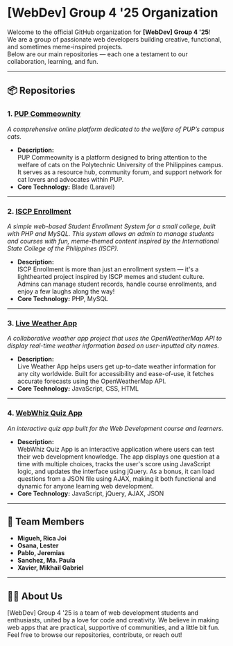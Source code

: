 # [WebDev] Group 4 '25 Organization

Welcome to the official GitHub organization for **[WebDev] Group 4 '25**!  
We are a group of passionate web developers building creative, functional, and sometimes meme-inspired projects.  
Below are our main repositories — each one a testament to our collaboration, learning, and fun.

---

## 📦 Repositories

### 1. [PUP Commeownity](https://github.com/WebDev-Group-4-25/PUPCommeownity)
*A comprehensive online platform dedicated to the welfare of PUP’s campus cats.*

- **Description:**  
  PUP Commeownity is a platform designed to bring attention to the welfare of cats on the Polytechnic University of the Philippines campus. It serves as a resource hub, community forum, and support network for cat lovers and advocates within PUP.
- **Core Technology:** Blade (Laravel)

---

### 2. [ISCP Enrollment](https://github.com/WebDev-Group-4-25/iscp_enrollment)
*A simple web-based Student Enrollment System for a small college, built with PHP and MySQL. This system allows an admin to manage students and courses with fun, meme-themed content inspired by the International State College of the Philippines (ISCP).*

- **Description:**  
  ISCP Enrollment is more than just an enrollment system — it's a lighthearted project inspired by ISCP memes and student culture. Admins can manage student records, handle course enrollments, and enjoy a few laughs along the way!
- **Core Technology:** PHP, MySQL

---

### 3. [Live Weather App](https://github.com/WebDev-Group-4-25/LiveWeatherApp)
*A collaborative weather app project that uses the OpenWeatherMap API to display real-time weather information based on user-inputted city names.*

- **Description:**  
  Live Weather App helps users get up-to-date weather information for any city worldwide. Built for accessibility and ease-of-use, it fetches accurate forecasts using the OpenWeatherMap API.
- **Core Technology:** JavaScript, CSS, HTML

---

### 4. [WebWhiz Quiz App](https://github.com/WebDev-Group-4-25/QuizApp)
*An interactive quiz app built for the Web Development course and learners.*

- **Description:**  
  WebWhiz Quiz App is an interactive application where users can test their web development knowledge. The app displays one question at a time with multiple choices, tracks the user's score using JavaScript logic, and updates the interface using jQuery. As a bonus, it can load questions from a JSON file using AJAX, making it both functional and dynamic for anyone learning web development.
- **Core Technology:** JavaScript, jQuery, AJAX, JSON

---

## 👥 Team Members

- **Migueh, Rica Joi**
- **Osana, Lester**
- **Pablo, Jeremias**
- **Sanchez, Ma. Paula**
- **Xavier, Mikhail Gabriel**

---

## 🧑‍💻 About Us

[WebDev] Group 4 '25 is a team of web development students and enthusiasts, united by a love for code and creativity.
We believe in making web apps that are practical, supportive of communities, and a little bit fun.
Feel free to browse our repositories, contribute, or reach out!
